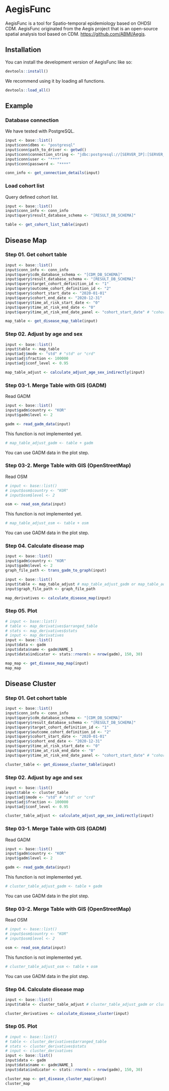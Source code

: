 
<!-- README.md is generated from README.Rmd. Please edit that file -->

# AegisFunc

<!-- badges: start -->
<!-- badges: end -->

AegisFunc is a tool for Spatio-temporal epidemiology based on OHDSI CDM.
AegisFunc originated from the Aegis project that is an open-source
spatial analysis tool based on CDM. <https://github.com/ABMI/Aegis>.

## Installation

You can install the development version of AegisFunc like so:

``` r
devtools::install()
```

We recommend using it by loading all functions.

``` r
devtools::load_all()
```

## Example

### Database connection

We have tested with PostgreSQL.

``` r
input <- base::list()
input$conn$dbms <- "postgresql"
input$conn$path_to_driver <- getwd()
input$conn$connection_string <- "jdbc:postgresql://[SERVER_IP]:[SERVER_PORT]/[CDM_DB_NAME]"
input$conn$user <- "****"
input$conn$password <- "****"

conn_info <- get_connection_details(input)
```

### Load cohort list

Query defined cohort list.

``` r
input <- base::list()
input$conn_info <- conn_info
input$query$result_database_schema <- "[RESULT_DB_SCHEMA]"

table <- get_cohort_list_table(input)
```

## Disease Map

### Step 01. Get cohort table

``` r
input <- base::list()
input$conn_info <- conn_info
input$query$cdm_database_schema <- "[CDM_DB_SCHEMA]"
input$query$result_database_schema <- "[RESULT_DB_SCHEMA]"
input$query$target_cohort_definition_id <- "1"
input$query$outcome_cohort_definition_id <- "2"
input$query$cohort_start_date <- "2020-01-01"
input$query$cohort_end_date <- "2020-12-31"
input$query$time_at_risk_start_date <- "0"
input$query$time_at_risk_end_date <- "0"
input$query$time_at_risk_end_date_panel <- "cohort_start_date" # "cohort_start_date" or "cohort_end_date"

map_table <- get_disease_map_table(input)
```

### Step 02. Adjust by age and sex

``` r
input <- base::list()
input$table <- map_table
input$adj$mode <- "std" # "std" or "crd"
input$adj$fraction <- 100000
input$adj$conf_level <- 0.95

map_table_adjust <- calculate_adjust_age_sex_indirectly(input)
```

### Step 03-1. Merge Table with GIS (GADM)

Read GADM

``` r
input <- base::list()
input$gadm$country <- "KOR"
input$gadm$level <- 2

gadm <- read_gadm_data(input)
```

This function is not implemented yet.

``` r
# map_table_adjust_gadm <- table + gadm
```

You can use GADM data in the plot step.

### Step 03-2. Merge Table with GIS (OpenStreetMap)

Read OSM

``` r
# input <- base::list()
# input$osm$country <- "KOR"
# input$osm$level <- 2

osm <- read_osm_data(input)
```

This function is not implemented yet.

``` r
# map_table_adjust_osm <- table + osm
```

You can use GADM data in the plot step.

### Step 04. Calculate disease map

``` r
input <- base::list()
input$gadm$country <- "KOR"
input$gadm$level <- 2
graph_file_path <- trans_gadm_to_graph(input)

input <- base::list()
input$table <- map_table_adjust # map_table_adjust_gadm or map_table_adjust_osm
input$graph_file_path <- graph_file_path

map_derivatives <- calculate_disease_map(input)
```

### Step 05. Plot

``` r
# input <- base::list()
# table <- map_derivatives$arranged_table
# stats <- map_derivatives$stats
# input <- map_derivatives
input <- base::list()
input$data <- gadm
input$data$name <- gadm$NAME_1
input$data$indicator <- stats::rnorm(n = nrow(gadm), 150, 30)

map_map <- get_disease_map_map(input)
map_map
```

## Disease Cluster

### Step 01. Get cohort table

``` r
input <- base::list()
input$conn_info <- conn_info
input$query$cdm_database_schema <- "[CDM_DB_SCHEMA]"
input$query$result_database_schema <- "[RESULT_DB_SCHEMA]"
input$query$target_cohort_definition_id <- "1"
input$query$outcome_cohort_definition_id <- "2"
input$query$cohort_start_date <- "2020-01-01"
input$query$cohort_end_date <- "2020-12-31"
input$query$time_at_risk_start_date <- "0"
input$query$time_at_risk_end_date <- "0"
input$query$time_at_risk_end_date_panel <- "cohort_start_date" # "cohort_start_date" or "cohort_end_date"

cluster_table <- get_disease_cluster_table(input)
```

### Step 02. Adjust by age and sex

``` r
input <- base::list()
input$table <- cluster_table
input$adj$mode <- "std" # "std" or "crd"
input$adj$fraction <- 100000
input$adj$conf_level <- 0.95

cluster_table_adjust <- calculate_adjust_age_sex_indirectly(input)
```

### Step 03-1. Merge Table with GIS (GADM)

Read GADM

``` r
input <- base::list()
input$gadm$country <- "KOR"
input$gadm$level <- 2

gadm <- read_gadm_data(input)
```

This function is not implemented yet.

``` r
# cluster_table_adjust_gadm <- table + gadm
```

You can use GADM data in the plot step.

### Step 03-2. Merge Table with GIS (OpenStreetMap)

Read OSM

``` r
# input <- base::list()
# input$osm$country <- "KOR"
# input$osm$level <- 2

osm <- read_osm_data(input)
```

This function is not implemented yet.

``` r
# cluster_table_adjust_osm <- table + osm
```

You can use GADM data in the plot step.

### Step 04. Calculate disease map

``` r
input <- base::list()
input$table <- cluster_table_adjust # cluster_table_adjust_gadm or cluster_table_adjust_osm

cluster_derivatives <- calculate_disease_cluster(input)
```

### Step 05. Plot

``` r
# input <- base::list()
# table <- cluster_derivatives$arranged_table
# stats <- cluster_derivatives$stats
# input <- cluster_derivatives
input <- base::list()
input$data <- gadm
input$data$name <- gadm$NAME_1
input$data$indicator <- stats::rnorm(n = nrow(gadm), 150, 30)

cluster_map <- get_disease_cluster_map(input)
cluster_map
```
